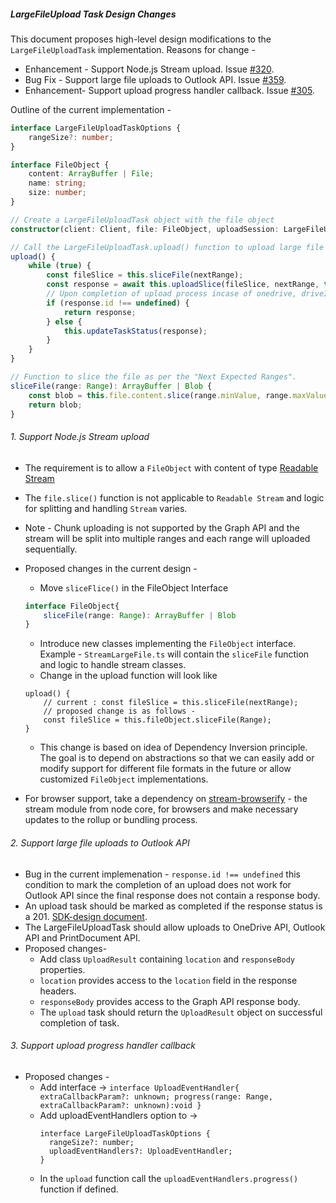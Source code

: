 ##### LargeFileUpload Task Design Changes

This document proposes high-level design modifications to the `LargeFileUploadTask` implementation. Reasons for change -

-   Enhancement - Support Node.js Stream upload. Issue [#320](https://github.com/microsoftgraph/msgraph-sdk-javascript/issues/320).
-   Bug Fix - Support large file uploads to Outlook API. Issue [#359](https://github.com/microsoftgraph/msgraph-sdk-javascript/issues/359).
-   Enhancement- Support upload progress handler callback.  Issue [#305](https://github.com/microsoftgraph/msgraph-sdk-javascript/issues/305).

Outline of the current implementation -

```TypeScript
interface LargeFileUploadTaskOptions {
	rangeSize?: number;
}

interface FileObject {
	content: ArrayBuffer | File;
	name: string;
	size: number;
}

// Create a LargeFileUploadTask object with the file object
constructor(client: Client, file: FileObject, uploadSession: LargeFileUploadSession, options: LargeFileUploadTaskOptions = {})

// Call the LargeFileUploadTask.upload() function to upload large file to the API in ranges.
upload() {
	while (true) {
		const fileSlice = this.sliceFile(nextRange);
		const response = await this.uploadSlice(fileSlice, nextRange, this.file.size);
		// Upon completion of upload process incase of onedrive, driveItem is returned, which contains id
		if (response.id !== undefined) {
			return response;
		} else {
			this.updateTaskStatus(response);
		}
	}
}

// Function to slice the file as per the "Next Expected Ranges".
sliceFile(range: Range): ArrayBuffer | Blob {
	const blob = this.file.content.slice(range.minValue, range.maxValue + 1);
	return blob;
}
```

###### 1. Support Node.js Stream upload

-   The requirement is to allow a `FileObject` with content of type [Readable Stream](https://nodejs.org/api/stream.html#stream_class_stream_readable)
-   The `file.slice()` function is not applicable to `Readable Stream` and logic for splitting and handling `Stream` varies.
-   Note - Chunk uploading is not supported by the Graph API and the stream will be split into multiple ranges and each range will uploaded sequentially.

-   Proposed changes in the current design -
    -   Move `sliceFlice()` in the FileObject Interface
    ```TypeScript
    interface FileObject{
        sliceFile(range: Range): ArrayBuffer | Blob
    }
    ```
    -   Introduce new classes implementing the `FileObject` interface. Example - `StreamLargeFile.ts` will contain the `sliceFile` function and logic to handle stream classes.
    -   Change in the upload function will look like
    ```
    upload() {
        // current : const fileSlice = this.sliceFile(nextRange);
        // proposed change is as follows -
        const fileSlice = this.fileObject.sliceFile(Range);
    }
    ```
    -   This change is based on idea of Dependency Inversion principle. The goal is to depend on abstractions so that we can easily add or modify support for different file formats in the future or allow customized `FileObject` implementations.
-   For browser support, take a dependency on [stream-browserify](https://www.npmjs.com/package/stream-browserify) - the stream module from node core, for browsers and make necessary updates to the rollup or bundling process.

###### 2. Support large file uploads to Outlook API

-   Bug in the current implemenation - `response.id !== undefined` this condition to mark the completion of an upload does not work for Outlook API since the final response does not contain a response body.
-   An upload task should be marked as completed if the response status is a 201. [SDK-design document](https://github.com/microsoftgraph/msgraph-sdk-design/blob/main/tasks/FileUploadTask.md).
-   The LargeFileUploadTask should allow uploads to OneDrive API, Outlook API and PrintDocument API.
-   Proposed changes-
    -   Add class `UploadResult` containing `location` and `responseBody` properties.
    -  `location` provides access to the `location` field in the response headers.
    -  `responseBody` provides access to the Graph API response body.
    -  The `upload` task should return the `UploadResult` object on successful completion of task. 
  
###### 3. Support upload progress handler callback
- Proposed changes -
	- Add interface -> `interface UploadEventHandler{
				extraCallbackParam?: unknown;
    				progress(range: Range, extraCallbackParam?: unknown):void
			   }`
	- Add uploadEventHandlers option to ->
	  ```
	  interface LargeFileUploadTaskOptions {
		rangeSize?: number;
		uploadEventHandlers?: UploadEventHandler;
	  }
	  ```
	- In the `upload` function call the `uploadEventHandlers.progress()` function if defined.
